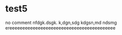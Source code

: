 # test5
no comment
nfdgk.dsgk.
k,dgn,sdg
kdgsn,md
ndsmg
ereeeeeeeeeeeeeeeeeeeeeeeeeeeeeeeeeeeeeeeee

